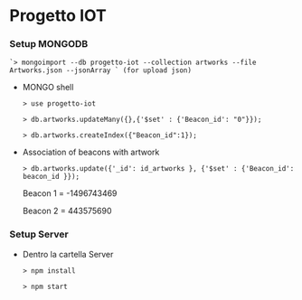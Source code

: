 # Progetto IOT

### Setup MONGODB

	`> mongoimport --db progetto-iot --collection artworks --file Artworks.json --jsonArray ` (for upload json)

*  MONGO shell

	`> use progetto-iot`

	`> db.artworks.updateMany({},{'$set' : {'Beacon_id': "0"}});`

	`> db.artworks.createIndex({"Beacon_id":1});`

*  Association of beacons with artwork

	`> db.artworks.update({'_id': id_artworks }, {'$set' : {'Beacon_id': beacon_id }});`

	Beacon 1 = -1496743469

	Beacon 2 = 443575690

### Setup Server

 * Dentro la cartella Server

	`> npm install`
	
	`> npm start`


